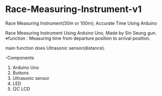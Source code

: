 # Race-Measuring-Instrument-v1
Race Measuring Instrument(50m or 100m); Accurate Time Using Arduino 

Race Measuring Instrument Using Arduino Uno, Made by Sin Seung gun.
※function : Measuring time from departure position to arrival position.

main function does Ultrasonic sensor(distance).


-Components
1. Arduino Uno
2. Buttons
3. Ultrasonic sensor
4. LED
5. I2C LCD


